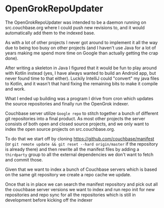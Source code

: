 # OpenGrokRepoUpdater

The OpenGrokRepoUpdater was intended to be a daemon running
on src.couchbase.org where I could push new revisions to, and
it would automatically add them to the indexed base.

As with a lot of other projects I never got around to
implement it all the way due to being too busy on other
projects (and I haven't use Java for a lot of years making
me spend more time on Google than actually getting the crap
done).

After writing a skeleton in Java I figured that it would be
fun to play around with Kotlin instead (yes, I have always
wanted to build an Android app, but never found time to that
either). Luckily IntelliJ could "convert" my java files to
Kotlin, and it wasn't that hard fixing the remaining bits
to make it compile and work.

What I ended up building was a program I drive from cron
which updates the source repositories and finally run
the OpenGrok indexer.

Couchbase server utilize `Google repo` to stitch together
a bunch of different git repositories into a final product.
As most other projects the server consists of both open
and closed source projects, and we only want to index the
open source projects on src.couchbase.org.

To do that we start off by cloning https://github.com/couchbase/manifest
(or `git remote update && git reset --hard origin/master` if the
repository is already there) and then rewrite all the manifest
files by adding a `thirdparty` group to all the external
dependencies we don't want to fetch and commit those. 

Given that we want to index a bunch of Couchbase servers which
is based on the same git repository we create a repo cache
we update.

Once that is in place we can search the manifest repository
and pick out all the couchbase server versions we want
to index and run repo init for new repositories and repo
sync for all the repositories which is still in development
before kicking off the indexer

